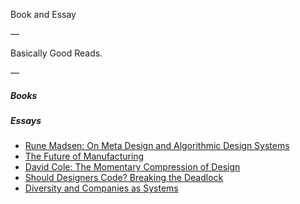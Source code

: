 Book and Essay

—

Basically Good Reads.

—

##### Books

##### Essays

- [Rune Madsen: On Meta Design and Algorithmic Design Systems](http://www.runemadsen.com/blog/on-meta-design-and-algorithmic-design-systems/)
- [The Future of Manufacturing](http://dupress.com/articles/future-of-manufacturing-industry/)
- [David Cole: The Momentary Compression of Design](https://design.quora.com/The-Momentary-Compression-of-Design)
- [Should Designers Code? Breaking the Deadlock](https://medium.com/@movito/https-mobile-twitter-com-cennydd-status-636788432229003264-71b6c2d7166)
- [Diversity and Companies as Systems](https://modelviewculture.com/pieces/diversity-and-companies-as-systems)
